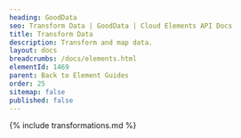 ```yaml
---
heading: GoodData
seo: Transform Data | GoodData | Cloud Elements API Docs
title: Transform Data
description: Transform and map data.
layout: docs
breadcrumbs: /docs/elements.html
elementId: 1469
parent: Back to Element Guides
order: 25
sitemap: false
published: false
---
```


{% include transformations.md %}
